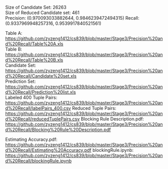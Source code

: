 Size of Candidate Set: 26263  
Size of Reduced Candidate set: 461  
Precision: (0.970093033882644, 0.9846239472494315)
Recall: (0.9337969948257316, 0.9539917840521561)

Table A: https://github.com/zyzeng1412/cs839/blob/master/Stage3/Precision%20and%20Recall/Table%20A.xls  
Table B: https://github.com/zyzeng1412/cs839/blob/master/Stage3/Precision%20and%20Recall/Table%20B.xls  
Candidate Set: https://github.com/zyzeng1412/cs839/blob/master/Stage3/Precision%20and%20Recall/Candidate%20set.xls  
Prediction Set: https://github.com/zyzeng1412/cs839/blob/master/Stage3/Precision%20and%20Recall/Prediction%20list.xls  
Labeled 400 Tuple Pairs: https://github.com/zyzeng1412/cs839/blob/master/Stage3/Precision%20and%20Recall/labelPairs_400.csv
Reduced Tuple Pairs: https://github.com/zyzeng1412/cs839/blob/master/Stage3/Precision%20and%20Recall/reducedTuplePairs.csv
Blocking Rule Description.pdf: https://github.com/zyzeng1412/cs839/blob/master/Stage3/Precision%20and%20Recall/Blocking%20Rule%20Description.pdf 

Estimating Accuracy.pdf: https://github.com/zyzeng1412/cs839/blob/master/Stage3/Precision%20and%20Recall/Estimating%20Accuracy.pdf
blockingRule.ipynb: https://github.com/zyzeng1412/cs839/blob/master/Stage3/Precision%20and%20Recall/blockingRule.ipynb
